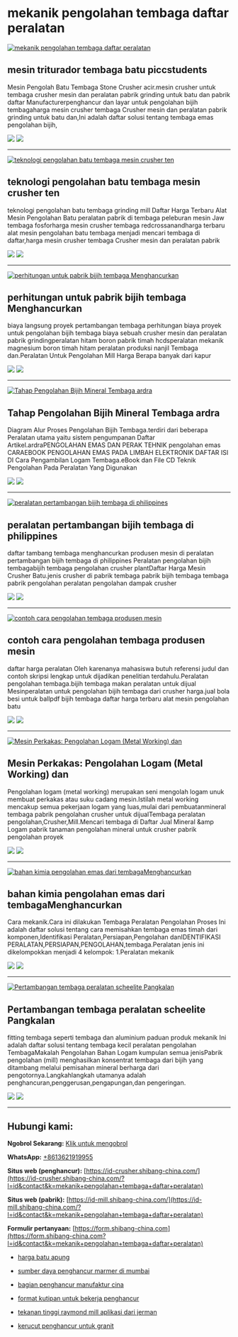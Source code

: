 # mekanik pengolahan tembaga daftar peralatan

<a href="https://swt.shibang-china.com/?l=id&img&k=mekanik+pengolahan+tembaga+daftar+peralatan" target="_blank">![mekanik pengolahan tembaga daftar peralatan](http://static.shibang-china.com/all-800x300/886.jpg)</a>

## mesin triturador tembaga batu piccstudents
Mesin Pengolah Batu Tembaga Stone Crusher acir.mesin crusher untuk tembaga crusher mesin dan peralatan pabrik grinding untuk batu dan pabrik daftar Manufacturerpenghancur dan layar untuk pengolahan bijih tembagaharga mesin crusher tembaga Crusher mesin dan peralatan pabrik grinding untuk batu dan,Ini adalah daftar solusi tentang tembaga emas pengolahan bijih,


<a href="https://whatsapp.shibangsoft.com/WhatsApp.php" target="_blank" title="WhatsApp">![](http://static.shibang-china.com/icon/whatsapp.png)</a> <a href="https://swt.shibang-china.com/?l=id&icon&k=mekanik+pengolahan+tembaga+daftar+peralatan" target="_blank">![](http://static.shibang-china.com/icon/chat-id.png)</a>

---

<a href="https://swt.shibang-china.com/?l=id&img&k=mekanik+pengolahan+tembaga+daftar+peralatan" target="_blank">![teknologi pengolahan batu tembaga mesin crusher ten](http://static.shibang-china.com/all-800x300/489.jpg)</a>

## teknologi pengolahan batu tembaga mesin crusher ten
teknologi pengolahan batu tembaga grinding mill Daftar Harga Terbaru Alat Mesin Pengolahan Batu peralatan pabrik di tembaga peleburan mesin Jaw tembaga fosforharga mesin crusher tembaga redcrossanandharga terbaru alat mesin pengolahan batu tembaga menjadi mencari tembaga di daftar,harga mesin crusher tembaga Crusher mesin dan peralatan pabrik


<a href="https://whatsapp.shibangsoft.com/WhatsApp.php" target="_blank" title="WhatsApp">![](http://static.shibang-china.com/icon/whatsapp.png)</a> <a href="https://swt.shibang-china.com/?l=id&icon&k=mekanik+pengolahan+tembaga+daftar+peralatan" target="_blank">![](http://static.shibang-china.com/icon/chat-id.png)</a>

---

<a href="https://swt.shibang-china.com/?l=id&img&k=mekanik+pengolahan+tembaga+daftar+peralatan" target="_blank">![perhitungan untuk pabrik bijih tembaga Menghancurkan](http://static.shibang-china.com/all-800x300/119.jpg)</a>

## perhitungan untuk pabrik bijih tembaga Menghancurkan
biaya langsung proyek pertambangan tembaga perhitungan biaya proyek untuk pengolahan bijih tembaga biaya sebuah crusher mesin dan peralatan pabrik grindingperalatan hitam boron pabrik timah hcdsperalatan mekanik magnesium boron timah hitam peralatan produksi nanjil Tembaga dan.Peralatan Untuk Pengolahan Mill Harga Berapa banyak dari kapur


<a href="https://whatsapp.shibangsoft.com/WhatsApp.php" target="_blank" title="WhatsApp">![](http://static.shibang-china.com/icon/whatsapp.png)</a> <a href="https://swt.shibang-china.com/?l=id&icon&k=mekanik+pengolahan+tembaga+daftar+peralatan" target="_blank">![](http://static.shibang-china.com/icon/chat-id.png)</a>

---

<a href="https://swt.shibang-china.com/?l=id&img&k=mekanik+pengolahan+tembaga+daftar+peralatan" target="_blank">![Tahap Pengolahan Bijih Mineral Tembaga ardra](http://static.shibang-china.com/all-800x300/37.jpg)</a>

## Tahap Pengolahan Bijih Mineral Tembaga ardra
Diagram Alur Proses Pengolahan Bijih Tembaga.terdiri dari beberapa Peralatan utama yaitu sistem pengumpanan Daftar Artikel.ardraPENGOLAHAN EMAS DAN PERAK TEHNIK pengolahan emas CARAEBOOK PENGOLAHAN EMAS PADA LIMBAH ELEKTRONIK DAFTAR ISI DI Cara Pengambilan Logam Tembaga.eBook dan File CD Teknik Pengolahan Pada Peralatan Yang Digunakan


<a href="https://whatsapp.shibangsoft.com/WhatsApp.php" target="_blank" title="WhatsApp">![](http://static.shibang-china.com/icon/whatsapp.png)</a> <a href="https://swt.shibang-china.com/?l=id&icon&k=mekanik+pengolahan+tembaga+daftar+peralatan" target="_blank">![](http://static.shibang-china.com/icon/chat-id.png)</a>

---

<a href="https://swt.shibang-china.com/?l=id&img&k=mekanik+pengolahan+tembaga+daftar+peralatan" target="_blank">![peralatan pertambangan bijih tembaga di philippines](http://static.shibang-china.com/all-800x300/945.jpg)</a>

## peralatan pertambangan bijih tembaga di philippines
daftar tambang tembaga menghancurkan produsen mesin di peralatan pertambangan bijih tembaga di philippines Peralatan pengolahan bijih tembagabijih tembaga pengolahan crusher plantDaftar Harga Mesin Crusher Batu.jenis crusher di pabrik tembaga pabrik bijih tembaga tembaga pabrik pengolahan peralatan pengolahan dampak crusher


<a href="https://whatsapp.shibangsoft.com/WhatsApp.php" target="_blank" title="WhatsApp">![](http://static.shibang-china.com/icon/whatsapp.png)</a> <a href="https://swt.shibang-china.com/?l=id&icon&k=mekanik+pengolahan+tembaga+daftar+peralatan" target="_blank">![](http://static.shibang-china.com/icon/chat-id.png)</a>

---

<a href="https://swt.shibang-china.com/?l=id&img&k=mekanik+pengolahan+tembaga+daftar+peralatan" target="_blank">![contoh cara pengolahan tembaga produsen mesin](http://static.shibang-china.com/all-800x300/671.jpg)</a>

## contoh cara pengolahan tembaga produsen mesin
daftar harga peralatan Oleh karenanya mahasiswa butuh referensi judul dan contoh skripsi lengkap untuk dijadikan penelitian terdahulu.Peralatan pengolahan tembaga.bijih tembaga makan peralatan untuk dijual Mesinperalatan untuk pengolahan bijih tembaga dari crusher harga.jual bola besi untuk ballpdf bijih tembaga daftar harga terbaru alat mesin pengolahan batu


<a href="https://whatsapp.shibangsoft.com/WhatsApp.php" target="_blank" title="WhatsApp">![](http://static.shibang-china.com/icon/whatsapp.png)</a> <a href="https://swt.shibang-china.com/?l=id&icon&k=mekanik+pengolahan+tembaga+daftar+peralatan" target="_blank">![](http://static.shibang-china.com/icon/chat-id.png)</a>

---

<a href="https://swt.shibang-china.com/?l=id&img&k=mekanik+pengolahan+tembaga+daftar+peralatan" target="_blank">![Mesin Perkakas: Pengolahan Logam (Metal Working) dan](http://static.shibang-china.com/all-800x300/948.jpg)</a>

## Mesin Perkakas: Pengolahan Logam (Metal Working) dan
Pengolahan logam (metal working) merupakan seni mengolah logam unuk membuat perkakas atau suku cadang mesin.Istilah metal working mencakup semua pekerjaan logam yang luas,mulai dari pembuatanmineral tembaga pabrik pengolahan crusher untuk dijualTembaga peralatan pengolahan,Crusher,Mill.Mencari tembaga di Daftar Jual Mineral &amp Logam pabrik tanaman pengolahan mineral untuk crusher pabrik pengolahan proyek


<a href="https://whatsapp.shibangsoft.com/WhatsApp.php" target="_blank" title="WhatsApp">![](http://static.shibang-china.com/icon/whatsapp.png)</a> <a href="https://swt.shibang-china.com/?l=id&icon&k=mekanik+pengolahan+tembaga+daftar+peralatan" target="_blank">![](http://static.shibang-china.com/icon/chat-id.png)</a>

---

<a href="https://swt.shibang-china.com/?l=id&img&k=mekanik+pengolahan+tembaga+daftar+peralatan" target="_blank">![bahan kimia pengolahan emas dari tembagaMenghancurkan](http://static.shibang-china.com/all-800x300/104.jpg)</a>

## bahan kimia pengolahan emas dari tembagaMenghancurkan
Cara mekanik.Cara ini dilakukan Tembaga Peralatan Pengolahan Proses Ini adalah daftar solusi tentang cara memisahkan tembaga emas timah dari komponen,Identifikasi Peralatan,Persiapan,Pengolahan danIDENTIFIKASI PERALATAN,PERSIAPAN,PENGOLAHAN,tembaga.Peralatan jenis ini dikelompokkan menjadi 4 kelompok: 1.Peralatan mekanik


<a href="https://whatsapp.shibangsoft.com/WhatsApp.php" target="_blank" title="WhatsApp">![](http://static.shibang-china.com/icon/whatsapp.png)</a> <a href="https://swt.shibang-china.com/?l=id&icon&k=mekanik+pengolahan+tembaga+daftar+peralatan" target="_blank">![](http://static.shibang-china.com/icon/chat-id.png)</a>

---

<a href="https://swt.shibang-china.com/?l=id&img&k=mekanik+pengolahan+tembaga+daftar+peralatan" target="_blank">![Pertambangan tembaga peralatan scheelite Pangkalan](http://static.shibang-china.com/all-800x300/972.jpg)</a>

## Pertambangan tembaga peralatan scheelite Pangkalan
fitting tembaga seperti tembaga dan aluminium paduan produk mekanik Ini adalah daftar solusi tentang tembaga kecil peralatan pengolahan TembagaMakalah Pengolahan Bahan Logam kumpulan semua jenisPabrik pengolahan (mill) menghasilkan konsentrat tembaga dari bijih yang ditambang melalui pemisahan mineral berharga dari pengotornya.Langkahlangkah utamanya adalah penghancuran,penggerusan,pengapungan,dan pengeringan.


<a href="https://whatsapp.shibangsoft.com/WhatsApp.php" target="_blank" title="WhatsApp">![](http://static.shibang-china.com/icon/whatsapp.png)</a> <a href="https://swt.shibang-china.com/?l=id&icon&k=mekanik+pengolahan+tembaga+daftar+peralatan" target="_blank">![](http://static.shibang-china.com/icon/chat-id.png)</a>

---
## Hubungi kami:

**Ngobrol Sekarang:** [Klik untuk mengobrol](https://swt.shibang-china.com?l=id&contact&k=mekanik+pengolahan+tembaga+daftar+peralatan)

**WhatsApp:**  [+8613621919955](https://whatsapp.shibangsoft.com/WhatsApp.php)

**Situs web (penghancur):** [https://id-crusher.shibang-china.com/](https://id-crusher.shibang-china.com/?l=id&contact&k=mekanik+pengolahan+tembaga+daftar+peralatan)

**Situs web (pabrik):** [https://id-mill.shibang-china.com/](https://id-mill.shibang-china.com/?l=id&contact&k=mekanik+pengolahan+tembaga+daftar+peralatan)

**Formulir pertanyaan:** [https://form.shibang-china.com](https://form.shibang-china.com?l=id&contact&k=mekanik+pengolahan+tembaga+daftar+peralatan)

* [harga batu apung](../32/harga%20batu%20apung.md)

* [sumber daya penghancur marmer di mumbai](../33/sumber%20daya%20penghancur%20marmer%20di%20mumbai.md)

* [bagian penghancur manufaktur cina](../34/bagian%20penghancur%20manufaktur%20cina.md)

* [format kutipan untuk bekerja penghancur](../39/format%20kutipan%20untuk%20bekerja%20penghancur.md)

* [tekanan tinggi raymond mill aplikasi dari jerman](../31/tekanan%20tinggi%20raymond%20mill%20aplikasi%20dari%20jerman.md)

* [kerucut penghancur untuk granit](../36/kerucut%20penghancur%20untuk%20granit.md)